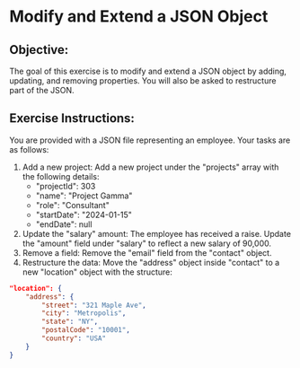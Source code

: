 
# Modify and Extend a JSON Object

## Objective:
The goal of this exercise is to modify and extend a JSON object by adding, updating, and removing properties. You will also be asked to restructure part of the JSON.

## Exercise Instructions:

You are provided with a JSON file representing an employee.
Your tasks are as follows:

1. Add a new project: Add a new project under the "projects" array with the following details:
    - "projectId": 303
    - "name": "Project Gamma"
    - "role": "Consultant"
    - "startDate": "2024-01-15"
    - "endDate": null
2. Update the "salary" amount: The employee has received a raise. Update the "amount" field under "salary" to reflect a new salary of 90,000.
3. Remove a field: Remove the "email" field from the "contact" object.
4. Restructure the data: Move the "address" object inside "contact" to a new "location" object with the structure:
```json
"location": {
    "address": {
        "street": "321 Maple Ave",
        "city": "Metropolis",
        "state": "NY",
        "postalCode": "10001",
        "country": "USA"
    }
}
```
